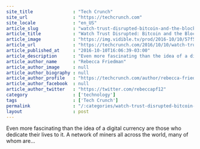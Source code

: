 ```yaml
---
site_title               : "Tech Crunch"
site_url                 : "https://techcrunch.com"
site_locale              : "en_US"
article_slug             : "watch-trust-disrupted-bitcoin-and-the-blockchain-episode-two"
article_title            : "Watch Trust Disrupted: Bitcoin and the Blockchain, episode two"
article_image            : "https://img.vidible.tv/prod/2016-10/10/57f5832a5095497719f427b5_o_U_v1.jpg?w=764&h=400"
article_url              : "https://techcrunch.com/2016/10/10/watch-trust-disrupted-bitcoin-and-the-blockchain-episode-two/"
article_published_at     : "2016-10-10T16:06:39-03:00"
article_description      : "Even more fascinating than the idea of a digital currency are those who dedicate their lives to it. A network of miners all across the world, many of whom are..."
article_author_name      : "Rebecca Friedman"
article_author_image     : null
article_author_biography : null
article_author_profile   : "https://techcrunch.com/author/rebecca-friedman/"
article_author_facebook  : null
article_author_twitter   : "https://twitter.com/rebeccapf12"
category                 : ['technology']
tags                     : ['Tech Crunch']
permalink                : "/:categories/watch-trust-disrupted-bitcoin-and-the-blockchain-episode-two/"
layout                   : post
---
```


Even more fascinating than the idea of a digital currency are those who dedicate their lives to it. A network of miners all across the world, many of whom are...
